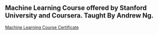 ## Machine Learning Course offered by Stanford University and Coursera. Taught By Andrew Ng.

[Machine Learning Course Certificate](https://github.com/MBadriNarayanan/MLCoursera/blob/master/Machine%20Learning%20Certificate.pdf)
